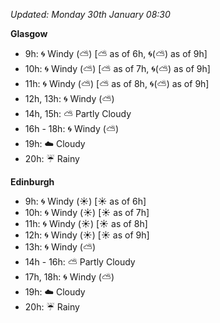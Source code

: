 *Updated: Monday 30th January 08:30*

**Glasgow**

* 9h: :cyclone: Windy (:partly_sunny:) [:partly_sunny: as of 6h, :cyclone:(:partly_sunny:) as of 9h]
* 10h: :cyclone: Windy (:partly_sunny:) [:partly_sunny: as of 7h, :cyclone:(:partly_sunny:) as of 9h]
* 11h: :cyclone: Windy (:partly_sunny:) [:partly_sunny: as of 8h, :cyclone:(:partly_sunny:) as of 9h]
* 12h, 13h: :cyclone: Windy (:partly_sunny:)
* 14h, 15h: :partly_sunny: Partly Cloudy
* 16h - 18h: :cyclone: Windy (:partly_sunny:)
* 19h: :cloud: Cloudy
* 20h: :umbrella: Rainy

**Edinburgh**

* 9h: :cyclone: Windy (:sunny:) [:sunny: as of 6h]
* 10h: :cyclone: Windy (:sunny:) [:sunny: as of 7h]
* 11h: :cyclone: Windy (:sunny:) [:sunny: as of 8h]
* 12h: :cyclone: Windy (:sunny:) [:sunny: as of 9h]
* 13h: :cyclone: Windy (:partly_sunny:)
* 14h - 16h: :partly_sunny: Partly Cloudy
* 17h, 18h: :cyclone: Windy (:partly_sunny:)
* 19h: :cloud: Cloudy
* 20h: :umbrella: Rainy
